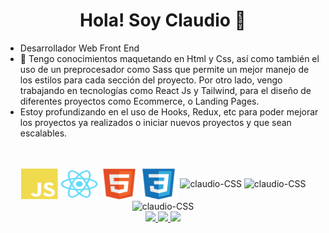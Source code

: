<h1 align='center'>Hola! Soy Claudio 👋</h1>

- Desarrollador Web Front End
- 💬 Tengo conocimientos maquetando en Html y Css, así como también el uso de un preprocesador como Sass que permite un mejor manejo de los estilos para cada sección del proyecto. Por otro lado, vengo trabajando en tecnologías como React Js y Tailwind, para el diseño de diferentes proyectos como Ecommerce, o Landing Pages.
- Estoy profundizando en el uso de Hooks, Redux, etc para poder mejorar los proyectos ya realizados o iniciar nuevos proyectos y que sean escalables.

<!-- <div align="center">
  <a href="https://github.com/claudiosoto91">
  <img height="180em" src="https://github-readme-stats.vercel.app/api?username=claudiosoto91&show_icons=true&theme=radical&include_all_commits=true&count_private=true"/>
  <img height="180em" src="https://github-readme-stats.vercel.app/api/top-langs/?username=claudiosoto91&layout=compact&langs_count=7&theme=radical"/>
</div> -->

<br>

<div style="display: inline-block" align='center'><br>
  <img align="center" alt="claudio-Js" height="50" width="60" src="https://raw.githubusercontent.com/devicons/devicon/master/icons/javascript/javascript-plain.svg">
  <img align="center" alt="claudio-React" height="50" width="60" src="https://raw.githubusercontent.com/devicons/devicon/master/icons/react/react-original.svg">
  <img align="center" alt="claudio-HTML" height="50" width="60" src="https://raw.githubusercontent.com/devicons/devicon/master/icons/html5/html5-original.svg">
  <img align="center" alt="claudio-CSS" height="50" width="60" src="https://raw.githubusercontent.com/devicons/devicon/master/icons/css3/css3-original.svg">
  <img align="center" alt="claudio-CSS" height="50" width="60" src="https://cdn.jsdelivr.net/gh/devicons/devicon/icons/tailwindcss/tailwindcss-plain.svg" />
  <img align="center" alt="claudio-CSS" height="50" width="60" src="https://cdn.jsdelivr.net/gh/devicons/devicon/icons/sass/sass-original.svg" />
  <img align="center" alt="claudio-CSS" height="50" width="60" src="https://cdn.jsdelivr.net/gh/devicons/devicon/icons/nodejs/nodejs-original-wordmark.svg" />
</div>
  
  <br>
  
  <div align='center'>
    <a href='https://www.linkedin.com/in/claudiosotodev/' target='_blank'> <img src='https://img.shields.io/badge/LinkedIn-0077B5?style=for-the-badge&logo=linkedin&logoColor=white'> </a>
    <a href='https://discord.gg/NRsBN5CU' target='_blank'> <img src='https://img.shields.io/badge/Discord-7289DA?style=for-the-badge&logo=discord&logoColor=white'> </a>
    <a href='https://vercel.com/claudiosoto91/pedi-bar' target='_blank'> <img src='https://img.shields.io/badge/Vercel-000000?style=for-the-badge&logo=vercel&logoColor=white'> </a>
  </div>

